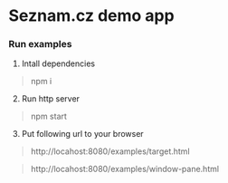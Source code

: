 # Seznam.cz demo app

### Run examples

1. Intall dependencies
> npm i

2. Run http server
> npm start

3. Put following url to your browser
> http://locahost:8080/examples/target.html

> http://locahost:8080/examples/window-pane.html